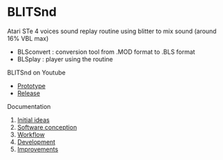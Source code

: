 # BLITSnd

Atari STe 4 voices sound replay routine using blitter to mix sound (around 16% VBL max)

* BLSconvert : conversion tool from .MOD format to .BLS format
* BLSplay : player using the routine

BLITSnd on Youtube
* [Prototype](https://youtu.be/Xc0zv4YFitI)
* [Release](https://youtu.be/ehSvjL8RLo4)

Documentation

1. [Initial ideas](BLITSnd_1.md)
2. [Software conception](BLITSnd_2.md)
3. [Workflow](BLITSnd_3.md)
4. [Development](BLITSnd_4.md)
5. [Improvements](BLITSnd_5.md)
